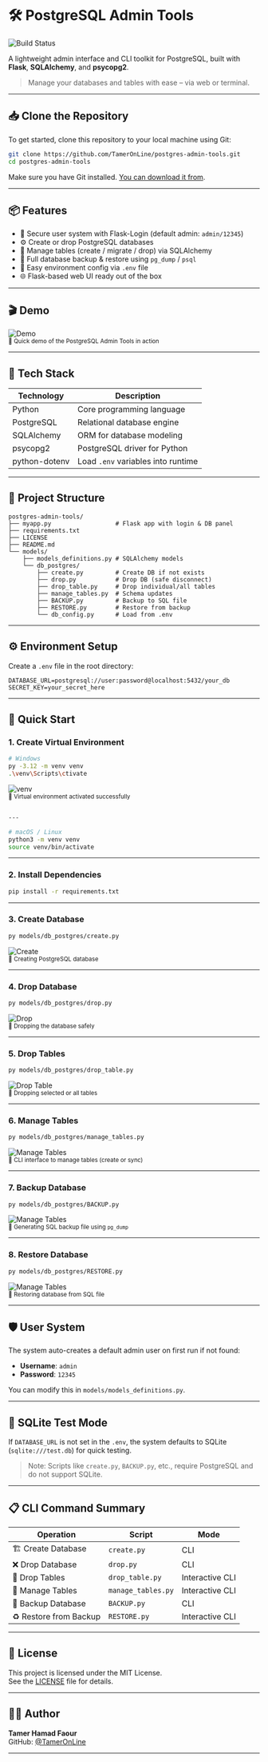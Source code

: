 # 🛠️ PostgreSQL Admin Tools

![Build Status](https://github.com/TamerOnLine/postgres-admin-tools/actions/workflows/python-app.yml/badge.svg)

A lightweight admin interface and CLI toolkit for PostgreSQL, built with **Flask**, **SQLAlchemy**, and **psycopg2**.

> Manage your databases and tables with ease – via web or terminal.

---

## 📥 Clone the Repository
To get started, clone this repository to your local machine using Git:

```bash
git clone https://github.com/TamerOnLine/postgres-admin-tools.git
cd postgres-admin-tools
```
Make sure you have Git installed. [You can download it from](https://git-scm.com).


---

## 📦 Features

- 🔐 Secure user system with Flask-Login (default admin: `admin/12345`)
- ⚙️ Create or drop PostgreSQL databases
- 🧱 Manage tables (create / migrate / drop) via SQLAlchemy
- 💾 Full database backup & restore using `pg_dump` / `psql`
- 🧩 Easy environment config via `.env` file
- 🌐 Flask-based web UI ready out of the box

---

## 🎬 Demo

![Demo](screenshots/demo.gif)  
<sub>📸 Quick demo of the PostgreSQL Admin Tools in action</sub>

---

## 🔧 Tech Stack

| Technology     | Description                         |
|----------------|-------------------------------------|
| Python         | Core programming language           |
| PostgreSQL     | Relational database engine          |
| SQLAlchemy     | ORM for database modeling           |
| psycopg2       | PostgreSQL driver for Python        |
| python-dotenv  | Load `.env` variables into runtime  |

---

## 🧱 Project Structure

```
postgres-admin-tools/
├── myapp.py                  # Flask app with login & DB panel
├── requirements.txt
├── LICENSE
├── README.md
└── models/
    ├── models_definitions.py # SQLAlchemy models
    └── db_postgres/
        ├── create.py         # Create DB if not exists
        ├── drop.py           # Drop DB (safe disconnect)
        ├── drop_table.py     # Drop individual/all tables
        ├── manage_tables.py  # Schema updates
        ├── BACKUP.py         # Backup to SQL file
        ├── RESTORE.py        # Restore from backup
        └── db_config.py      # Load from .env
```

---

## ⚙️ Environment Setup

Create a `.env` file in the root directory:

```env
DATABASE_URL=postgresql://user:password@localhost:5432/your_db
SECRET_KEY=your_secret_here
```

---

## 🚀 Quick Start

### 1. Create Virtual Environment

```bash
# Windows
py -3.12 -m venv venv
.\venv\Scripts\ctivate
```
![venv](screenshots/venv.png)  
<sub>📸 Virtual environment activated successfully</sub>
```bash

---

# macOS / Linux
python3 -m venv venv
source venv/bin/activate
```



---

### 2. Install Dependencies

```bash
pip install -r requirements.txt
```

---

### 3. Create Database

```bash
py models/db_postgres/create.py
```

![Create](screenshots/create.png)  
<sub>📸 Creating PostgreSQL database</sub>

---

### 4. Drop Database

```bash
py models/db_postgres/drop.py
```

![Drop](screenshots/drop.png)  
<sub>📸 Dropping the database safely</sub>

---

### 5. Drop Tables

```bash
py models/db_postgres/drop_table.py
```

![Drop Table](screenshots/drop_table.png)  
<sub>📸 Dropping selected or all tables</sub>

---

### 6. Manage Tables

```bash
py models/db_postgres/manage_tables.py
```

![Manage Tables](screenshots/manage_tables.png)  
<sub>📸 CLI interface to manage tables (create or sync)</sub>

---

### 7. Backup Database

```bash
py models/db_postgres/BACKUP.py
```

![Manage Tables](screenshots/BACKUP.png)  
<sub>📸 Generating SQL backup file using `pg_dump`</sub>

---

### 8. Restore Database

```bash
py models/db_postgres/RESTORE.py
```

![Manage Tables](screenshots/RESTORE.png)  
<sub>📸 Restoring database from SQL file</sub>

---

## 🛡️ User System

The system auto-creates a default admin user on first run if not found:

- **Username**: `admin`
- **Password**: `12345`

You can modify this in `models/models_definitions.py`.

---

## 🧪 SQLite Test Mode

If `DATABASE_URL` is not set in the `.env`, the system defaults to SQLite (`sqlite:///test.db`) for quick testing.

> Note: Scripts like `create.py`, `BACKUP.py`, etc., require PostgreSQL and do not support SQLite.

---

## 📋 CLI Command Summary

| Operation             | Script              | Mode            |
|----------------------|---------------------|-----------------|
| 🏗️ Create Database     | `create.py`          | CLI             |
| ❌ Drop Database       | `drop.py`            | CLI             |
| 🧹 Drop Tables         | `drop_table.py`      | Interactive CLI |
| 🧩 Manage Tables       | `manage_tables.py`   | Interactive CLI |
| 💾 Backup Database     | `BACKUP.py`          | CLI             |
| ♻️ Restore from Backup | `RESTORE.py`         | Interactive CLI |

---

## 📄 License

This project is licensed under the MIT License.  
See the [LICENSE](./LICENSE) file for details.

---

## 👨‍💻 Author

**Tamer Hamad Faour**  
GitHub: [@TamerOnLine](https://github.com/TamerOnLine)

---